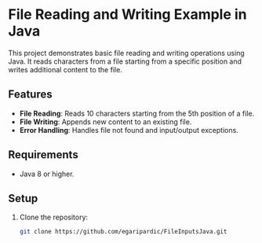 # File Reading and Writing Example in Java

This project demonstrates basic file reading and writing operations using Java. It reads characters from a file starting from a specific position and writes additional content to the file.

## Features
- **File Reading**: Reads 10 characters starting from the 5th position of a file.
- **File Writing**: Appends new content to an existing file.
- **Error Handling**: Handles file not found and input/output exceptions.

## Requirements
- Java 8 or higher.

## Setup
1. Clone the repository:
   ```bash
   git clone https://github.com/egaripardic/FileInputsJava.git
